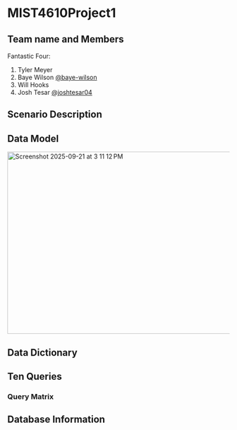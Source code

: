 # MIST4610Project1
## Team name and Members
Fantastic Four:
1) Tyler Meyer
2) Baye Wilson [@baye-wilson](https://github.com/bay-wilson)
3) Will Hooks
4) Josh Tesar [@joshtesar04](https://github.com/joshtesar04)
## Scenario Description
## Data Model
<img width="929" height="412" alt="Screenshot 2025-09-21 at 3 11 12 PM" src="https://github.com/user-attachments/assets/8d41d124-2744-4f97-be75-e266f5680829" />


## Data Dictionary
## Ten Queries
### Query Matrix
## Database Information
